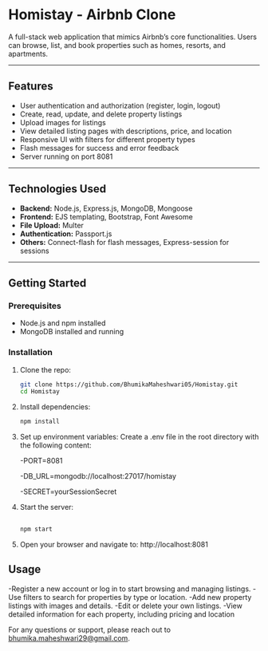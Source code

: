 # Homistay - Airbnb Clone

A full-stack web application that mimics Airbnb’s core functionalities. Users can browse, list, and book properties such as homes, resorts, and apartments.

---

## Features

- User authentication and authorization (register, login, logout)
- Create, read, update, and delete property listings
- Upload images for listings
- View detailed listing pages with descriptions, price, and location
- Responsive UI with filters for different property types
- Flash messages for success and error feedback
- Server running on port 8081

---

## Technologies Used

- **Backend:** Node.js, Express.js, MongoDB, Mongoose
- **Frontend:** EJS templating, Bootstrap, Font Awesome
- **File Upload:** Multer
- **Authentication:** Passport.js
- **Others:** Connect-flash for flash messages, Express-session for sessions

---

## Getting Started

### Prerequisites

- Node.js and npm installed
- MongoDB installed and running

### Installation

1. Clone the repo:
   ```bash
   git clone https://github.com/BhumikaMaheshwari05/Homistay.git
   cd Homistay
   
2. Install dependencies:
   ```bash
   npm install
   
3. Set up environment variables:
   Create a .env file in the root directory with the following content:
   
   -PORT=8081
   
   -DB_URL=mongodb://localhost:27017/homistay
   
   -SECRET=yourSessionSecret
   
5. Start the server:
   ```bash
 
   npm start


7. Open your browser and navigate to:
   http://localhost:8081

## Usage
-Register a new account or log in to start browsing and managing listings.
-Use filters to search for properties by type or location.
-Add new property listings with images and details.
-Edit or delete your own listings.
-View detailed information for each property, including pricing and location

For any questions or support, please reach out to bhumika.maheshwari29@gmail.com.

